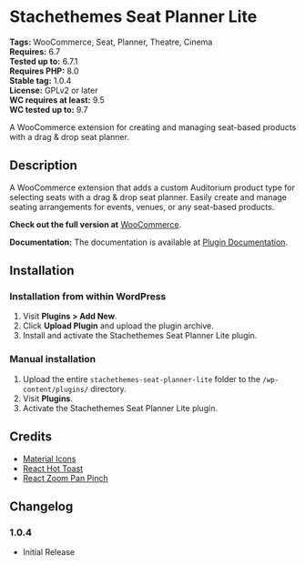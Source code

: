 # Stachethemes Seat Planner Lite

**Tags:** WooCommerce, Seat, Planner, Theatre, Cinema  
**Requires:** 6.7  
**Tested up to:** 6.7.1  
**Requires PHP:** 8.0  
**Stable tag:** 1.0.4  
**License:** GPLv2 or later  
**WC requires at least:** 9.5  
**WC tested up to:** 9.7  

A WooCommerce extension for creating and managing seat-based products with a drag & drop seat planner.

## Description

A WooCommerce extension that adds a custom Auditorium product type for selecting seats with a drag & drop seat planner. 
Easily create and manage seating arrangements for events, venues, or any seat-based products.

**Check out the full version at** [WooCommerce](https://woocommerce.com/products/stachethemes-seat-planner/).

**Documentation:** The documentation is available at [Plugin Documentation](https://woocommerce.com/document/stachethemes-seat-planner/).

## Installation

### Installation from within WordPress

1. Visit **Plugins > Add New**.
2. Click **Upload Plugin** and upload the plugin archive.
3. Install and activate the Stachethemes Seat Planner Lite plugin.

### Manual installation

1. Upload the entire `stachethemes-seat-planner-lite` folder to the `/wp-content/plugins/` directory.
2. Visit **Plugins**.
3. Activate the Stachethemes Seat Planner Lite plugin.

## Credits

- [Material Icons](https://mui.com/material-ui/material-icons/)
- [React Hot Toast](https://react-hot-toast.com/)
- [React Zoom Pan Pinch](https://www.npmjs.com/package/react-zoom-pan-pinch)

## Changelog

### 1.0.4

- Initial Release
